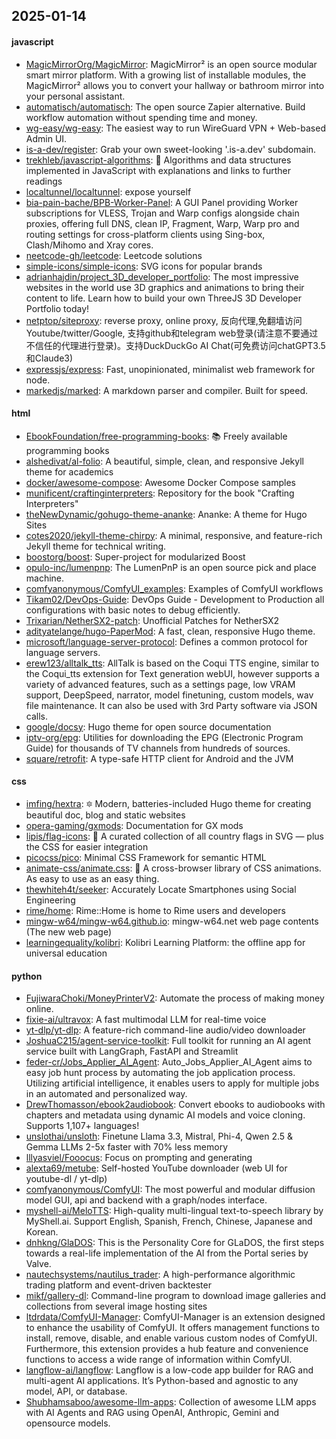 ## 2025-01-14

#### javascript
* [MagicMirrorOrg/MagicMirror](https://github.com/MagicMirrorOrg/MagicMirror): MagicMirror² is an open source modular smart mirror platform. With a growing list of installable modules, the MagicMirror² allows you to convert your hallway or bathroom mirror into your personal assistant.
* [automatisch/automatisch](https://github.com/automatisch/automatisch): The open source Zapier alternative. Build workflow automation without spending time and money.
* [wg-easy/wg-easy](https://github.com/wg-easy/wg-easy): The easiest way to run WireGuard VPN + Web-based Admin UI.
* [is-a-dev/register](https://github.com/is-a-dev/register): Grab your own sweet-looking '.is-a.dev' subdomain.
* [trekhleb/javascript-algorithms](https://github.com/trekhleb/javascript-algorithms): 📝 Algorithms and data structures implemented in JavaScript with explanations and links to further readings
* [localtunnel/localtunnel](https://github.com/localtunnel/localtunnel): expose yourself
* [bia-pain-bache/BPB-Worker-Panel](https://github.com/bia-pain-bache/BPB-Worker-Panel): A GUI Panel providing Worker subscriptions for VLESS, Trojan and Warp configs alongside chain proxies, offering full DNS, clean IP, Fragment, Warp, Warp pro and routing settings for cross-platform clients using Sing-box, Clash/Mihomo and Xray cores.
* [neetcode-gh/leetcode](https://github.com/neetcode-gh/leetcode): Leetcode solutions
* [simple-icons/simple-icons](https://github.com/simple-icons/simple-icons): SVG icons for popular brands
* [adrianhajdin/project_3D_developer_portfolio](https://github.com/adrianhajdin/project_3D_developer_portfolio): The most impressive websites in the world use 3D graphics and animations to bring their content to life. Learn how to build your own ThreeJS 3D Developer Portfolio today!
* [netptop/siteproxy](https://github.com/netptop/siteproxy): reverse proxy, online proxy, 反向代理,免翻墙访问Youtube/twitter/Google, 支持github和telegram web登录(请注意不要通过不信任的代理进行登录)。支持DuckDuckGo AI Chat(可免费访问chatGPT3.5和Claude3)
* [expressjs/express](https://github.com/expressjs/express): Fast, unopinionated, minimalist web framework for node.
* [markedjs/marked](https://github.com/markedjs/marked): A markdown parser and compiler. Built for speed.

#### html
* [EbookFoundation/free-programming-books](https://github.com/EbookFoundation/free-programming-books): 📚 Freely available programming books
* [alshedivat/al-folio](https://github.com/alshedivat/al-folio): A beautiful, simple, clean, and responsive Jekyll theme for academics
* [docker/awesome-compose](https://github.com/docker/awesome-compose): Awesome Docker Compose samples
* [munificent/craftinginterpreters](https://github.com/munificent/craftinginterpreters): Repository for the book "Crafting Interpreters"
* [theNewDynamic/gohugo-theme-ananke](https://github.com/theNewDynamic/gohugo-theme-ananke): Ananke: A theme for Hugo Sites
* [cotes2020/jekyll-theme-chirpy](https://github.com/cotes2020/jekyll-theme-chirpy): A minimal, responsive, and feature-rich Jekyll theme for technical writing.
* [boostorg/boost](https://github.com/boostorg/boost): Super-project for modularized Boost
* [opulo-inc/lumenpnp](https://github.com/opulo-inc/lumenpnp): The LumenPnP is an open source pick and place machine.
* [comfyanonymous/ComfyUI_examples](https://github.com/comfyanonymous/ComfyUI_examples): Examples of ComfyUI workflows
* [Tikam02/DevOps-Guide](https://github.com/Tikam02/DevOps-Guide): DevOps Guide - Development to Production all configurations with basic notes to debug efficiently.
* [Trixarian/NetherSX2-patch](https://github.com/Trixarian/NetherSX2-patch): Unofficial Patches for NetherSX2
* [adityatelange/hugo-PaperMod](https://github.com/adityatelange/hugo-PaperMod): A fast, clean, responsive Hugo theme.
* [microsoft/language-server-protocol](https://github.com/microsoft/language-server-protocol): Defines a common protocol for language servers.
* [erew123/alltalk_tts](https://github.com/erew123/alltalk_tts): AllTalk is based on the Coqui TTS engine, similar to the Coqui_tts extension for Text generation webUI, however supports a variety of advanced features, such as a settings page, low VRAM support, DeepSpeed, narrator, model finetuning, custom models, wav file maintenance. It can also be used with 3rd Party software via JSON calls.
* [google/docsy](https://github.com/google/docsy): Hugo theme for open source documentation
* [iptv-org/epg](https://github.com/iptv-org/epg): Utilities for downloading the EPG (Electronic Program Guide) for thousands of TV channels from hundreds of sources.
* [square/retrofit](https://github.com/square/retrofit): A type-safe HTTP client for Android and the JVM

#### css
* [imfing/hextra](https://github.com/imfing/hextra): 🔯 Modern, batteries-included Hugo theme for creating beautiful doc, blog and static websites
* [opera-gaming/gxmods](https://github.com/opera-gaming/gxmods): Documentation for GX mods
* [lipis/flag-icons](https://github.com/lipis/flag-icons): 🎏 A curated collection of all country flags in SVG — plus the CSS for easier integration
* [picocss/pico](https://github.com/picocss/pico): Minimal CSS Framework for semantic HTML
* [animate-css/animate.css](https://github.com/animate-css/animate.css): 🍿 A cross-browser library of CSS animations. As easy to use as an easy thing.
* [thewhiteh4t/seeker](https://github.com/thewhiteh4t/seeker): Accurately Locate Smartphones using Social Engineering
* [rime/home](https://github.com/rime/home): Rime::Home is home to Rime users and developers
* [mingw-w64/mingw-w64.github.io](https://github.com/mingw-w64/mingw-w64.github.io): mingw-w64.net web page contents (The new web page)
* [learningequality/kolibri](https://github.com/learningequality/kolibri): Kolibri Learning Platform: the offline app for universal education

#### python
* [FujiwaraChoki/MoneyPrinterV2](https://github.com/FujiwaraChoki/MoneyPrinterV2): Automate the process of making money online.
* [fixie-ai/ultravox](https://github.com/fixie-ai/ultravox): A fast multimodal LLM for real-time voice
* [yt-dlp/yt-dlp](https://github.com/yt-dlp/yt-dlp): A feature-rich command-line audio/video downloader
* [JoshuaC215/agent-service-toolkit](https://github.com/JoshuaC215/agent-service-toolkit): Full toolkit for running an AI agent service built with LangGraph, FastAPI and Streamlit
* [feder-cr/Jobs_Applier_AI_Agent](https://github.com/feder-cr/Jobs_Applier_AI_Agent): Auto_Jobs_Applier_AI_Agent aims to easy job hunt process by automating the job application process. Utilizing artificial intelligence, it enables users to apply for multiple jobs in an automated and personalized way.
* [DrewThomasson/ebook2audiobook](https://github.com/DrewThomasson/ebook2audiobook): Convert ebooks to audiobooks with chapters and metadata using dynamic AI models and voice cloning. Supports 1,107+ languages!
* [unslothai/unsloth](https://github.com/unslothai/unsloth): Finetune Llama 3.3, Mistral, Phi-4, Qwen 2.5 & Gemma LLMs 2-5x faster with 70% less memory
* [lllyasviel/Fooocus](https://github.com/lllyasviel/Fooocus): Focus on prompting and generating
* [alexta69/metube](https://github.com/alexta69/metube): Self-hosted YouTube downloader (web UI for youtube-dl / yt-dlp)
* [comfyanonymous/ComfyUI](https://github.com/comfyanonymous/ComfyUI): The most powerful and modular diffusion model GUI, api and backend with a graph/nodes interface.
* [myshell-ai/MeloTTS](https://github.com/myshell-ai/MeloTTS): High-quality multi-lingual text-to-speech library by MyShell.ai. Support English, Spanish, French, Chinese, Japanese and Korean.
* [dnhkng/GlaDOS](https://github.com/dnhkng/GlaDOS): This is the Personality Core for GLaDOS, the first steps towards a real-life implementation of the AI from the Portal series by Valve.
* [nautechsystems/nautilus_trader](https://github.com/nautechsystems/nautilus_trader): A high-performance algorithmic trading platform and event-driven backtester
* [mikf/gallery-dl](https://github.com/mikf/gallery-dl): Command-line program to download image galleries and collections from several image hosting sites
* [ltdrdata/ComfyUI-Manager](https://github.com/ltdrdata/ComfyUI-Manager): ComfyUI-Manager is an extension designed to enhance the usability of ComfyUI. It offers management functions to install, remove, disable, and enable various custom nodes of ComfyUI. Furthermore, this extension provides a hub feature and convenience functions to access a wide range of information within ComfyUI.
* [langflow-ai/langflow](https://github.com/langflow-ai/langflow): Langflow is a low-code app builder for RAG and multi-agent AI applications. It’s Python-based and agnostic to any model, API, or database.
* [Shubhamsaboo/awesome-llm-apps](https://github.com/Shubhamsaboo/awesome-llm-apps): Collection of awesome LLM apps with AI Agents and RAG using OpenAI, Anthropic, Gemini and opensource models.
